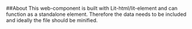 ##About
This web-component is built with Lit-html/lit-element and can function as a standalone element.
Therefore the data needs to be included and ideally the file should be minified.


